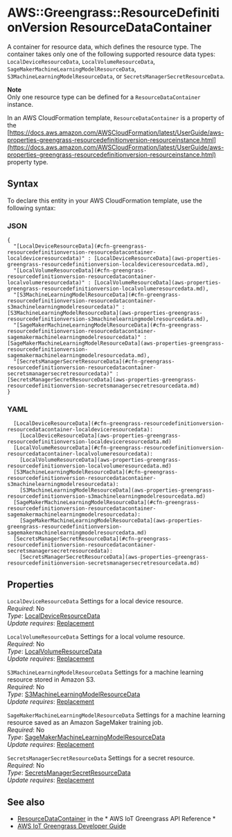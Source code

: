 # AWS::Greengrass::ResourceDefinitionVersion ResourceDataContainer<a name="aws-properties-greengrass-resourcedefinitionversion-resourcedatacontainer"></a>

<a name="aws-properties-greengrass-resourcedefinitionversion-resourcedatacontainer-description"></a>A container for resource data, which defines the resource type\. The container takes only one of the following supported resource data types: `LocalDeviceResourceData`, `LocalVolumeResourceData`, `SageMakerMachineLearningModelResourceData`, `S3MachineLearningModelResourceData`, or `SecretsManagerSecretResourceData`\.

**Note**  
Only one resource type can be defined for a `ResourceDataContainer` instance\.

<a name="aws-properties-greengrass-resourcedefinitionversion-resourcedatacontainer-inheritance"></a> In an AWS CloudFormation template, `ResourceDataContainer` is a property of the [https://docs.aws.amazon.com/AWSCloudFormation/latest/UserGuide/aws-properties-greengrass-resourcedefinitionversion-resourceinstance.html](https://docs.aws.amazon.com/AWSCloudFormation/latest/UserGuide/aws-properties-greengrass-resourcedefinitionversion-resourceinstance.html) property type\.

## Syntax<a name="aws-properties-greengrass-resourcedefinitionversion-resourcedatacontainer-syntax"></a>

To declare this entity in your AWS CloudFormation template, use the following syntax:

### JSON<a name="aws-properties-greengrass-resourcedefinitionversion-resourcedatacontainer-syntax.json"></a>

```
{
  "[LocalDeviceResourceData](#cfn-greengrass-resourcedefinitionversion-resourcedatacontainer-localdeviceresourcedata)" : [LocalDeviceResourceData](aws-properties-greengrass-resourcedefinitionversion-localdeviceresourcedata.md),
  "[LocalVolumeResourceData](#cfn-greengrass-resourcedefinitionversion-resourcedatacontainer-localvolumeresourcedata)" : [LocalVolumeResourceData](aws-properties-greengrass-resourcedefinitionversion-localvolumeresourcedata.md),
  "[S3MachineLearningModelResourceData](#cfn-greengrass-resourcedefinitionversion-resourcedatacontainer-s3machinelearningmodelresourcedata)" : [S3MachineLearningModelResourceData](aws-properties-greengrass-resourcedefinitionversion-s3machinelearningmodelresourcedata.md),
  "[SageMakerMachineLearningModelResourceData](#cfn-greengrass-resourcedefinitionversion-resourcedatacontainer-sagemakermachinelearningmodelresourcedata)" : [SageMakerMachineLearningModelResourceData](aws-properties-greengrass-resourcedefinitionversion-sagemakermachinelearningmodelresourcedata.md),
  "[SecretsManagerSecretResourceData](#cfn-greengrass-resourcedefinitionversion-resourcedatacontainer-secretsmanagersecretresourcedata)" : [SecretsManagerSecretResourceData](aws-properties-greengrass-resourcedefinitionversion-secretsmanagersecretresourcedata.md)
}
```

### YAML<a name="aws-properties-greengrass-resourcedefinitionversion-resourcedatacontainer-syntax.yaml"></a>

```
  [LocalDeviceResourceData](#cfn-greengrass-resourcedefinitionversion-resourcedatacontainer-localdeviceresourcedata): 
    [LocalDeviceResourceData](aws-properties-greengrass-resourcedefinitionversion-localdeviceresourcedata.md)
  [LocalVolumeResourceData](#cfn-greengrass-resourcedefinitionversion-resourcedatacontainer-localvolumeresourcedata): 
    [LocalVolumeResourceData](aws-properties-greengrass-resourcedefinitionversion-localvolumeresourcedata.md)
  [S3MachineLearningModelResourceData](#cfn-greengrass-resourcedefinitionversion-resourcedatacontainer-s3machinelearningmodelresourcedata): 
    [S3MachineLearningModelResourceData](aws-properties-greengrass-resourcedefinitionversion-s3machinelearningmodelresourcedata.md)
  [SageMakerMachineLearningModelResourceData](#cfn-greengrass-resourcedefinitionversion-resourcedatacontainer-sagemakermachinelearningmodelresourcedata): 
    [SageMakerMachineLearningModelResourceData](aws-properties-greengrass-resourcedefinitionversion-sagemakermachinelearningmodelresourcedata.md)
  [SecretsManagerSecretResourceData](#cfn-greengrass-resourcedefinitionversion-resourcedatacontainer-secretsmanagersecretresourcedata): 
    [SecretsManagerSecretResourceData](aws-properties-greengrass-resourcedefinitionversion-secretsmanagersecretresourcedata.md)
```

## Properties<a name="aws-properties-greengrass-resourcedefinitionversion-resourcedatacontainer-properties"></a>

`LocalDeviceResourceData`  <a name="cfn-greengrass-resourcedefinitionversion-resourcedatacontainer-localdeviceresourcedata"></a>
Settings for a local device resource\.  
*Required*: No  
*Type*: [LocalDeviceResourceData](aws-properties-greengrass-resourcedefinitionversion-localdeviceresourcedata.md)  
*Update requires*: [Replacement](https://docs.aws.amazon.com/AWSCloudFormation/latest/UserGuide/using-cfn-updating-stacks-update-behaviors.html#update-replacement)

`LocalVolumeResourceData`  <a name="cfn-greengrass-resourcedefinitionversion-resourcedatacontainer-localvolumeresourcedata"></a>
Settings for a local volume resource\.  
*Required*: No  
*Type*: [LocalVolumeResourceData](aws-properties-greengrass-resourcedefinitionversion-localvolumeresourcedata.md)  
*Update requires*: [Replacement](https://docs.aws.amazon.com/AWSCloudFormation/latest/UserGuide/using-cfn-updating-stacks-update-behaviors.html#update-replacement)

`S3MachineLearningModelResourceData`  <a name="cfn-greengrass-resourcedefinitionversion-resourcedatacontainer-s3machinelearningmodelresourcedata"></a>
Settings for a machine learning resource stored in Amazon S3\.  
*Required*: No  
*Type*: [S3MachineLearningModelResourceData](aws-properties-greengrass-resourcedefinitionversion-s3machinelearningmodelresourcedata.md)  
*Update requires*: [Replacement](https://docs.aws.amazon.com/AWSCloudFormation/latest/UserGuide/using-cfn-updating-stacks-update-behaviors.html#update-replacement)

`SageMakerMachineLearningModelResourceData`  <a name="cfn-greengrass-resourcedefinitionversion-resourcedatacontainer-sagemakermachinelearningmodelresourcedata"></a>
Settings for a machine learning resource saved as an Amazon SageMaker training job\.  
*Required*: No  
*Type*: [SageMakerMachineLearningModelResourceData](aws-properties-greengrass-resourcedefinitionversion-sagemakermachinelearningmodelresourcedata.md)  
*Update requires*: [Replacement](https://docs.aws.amazon.com/AWSCloudFormation/latest/UserGuide/using-cfn-updating-stacks-update-behaviors.html#update-replacement)

`SecretsManagerSecretResourceData`  <a name="cfn-greengrass-resourcedefinitionversion-resourcedatacontainer-secretsmanagersecretresourcedata"></a>
Settings for a secret resource\.  
*Required*: No  
*Type*: [SecretsManagerSecretResourceData](aws-properties-greengrass-resourcedefinitionversion-secretsmanagersecretresourcedata.md)  
*Update requires*: [Replacement](https://docs.aws.amazon.com/AWSCloudFormation/latest/UserGuide/using-cfn-updating-stacks-update-behaviors.html#update-replacement)

## See also<a name="aws-properties-greengrass-resourcedefinitionversion-resourcedatacontainer--seealso"></a>
+  [ResourceDataContainer](https://docs.aws.amazon.com/greengrass/latest/apireference/definitions-resourcedatacontainer.html) in the * AWS IoT Greengrass API Reference * 
+  [AWS IoT Greengrass Developer Guide](https://docs.aws.amazon.com/greengrass/latest/developerguide/) 